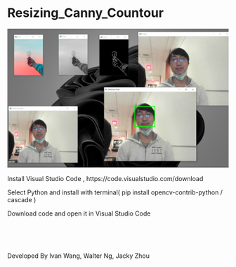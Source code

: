 # Resizing_Canny_Countour

<img src = "https://github.com/RELKS2/Resizing_Canny_Countour/blob/main/preview.png">

<p> Install Visual Studio Code , https://code.visualstudio.com/download
  
Select Python and install with terminal( pip install opencv-contrib-python / cascade )
  
Download code and open it in Visual Studio Code

<br><br><br>
  
 Developed By Ivan Wang, Walter Ng, Jacky Zhou
